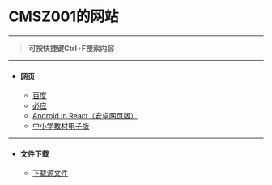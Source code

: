 <h1 class="center">CMSZ001的网站</h1>
<hr>

>**可按快捷键Ctrl+F搜索内容**

<hr size="5">

* #### **网页** ####
	* [百度](https://www.baidu.com)
	* [必应](https://bing.com)
	* [Android In React（安卓网页版）](https://android.blueedge.me)
	* [中小学教材电子版](https://jc.pep.com.cn/)

<hr>

* #### **文件下载** ####
	* [下载源文件](https://github.com/CMSZ001/cmsz001.github.io/archive/refs/heads/main.zip)

